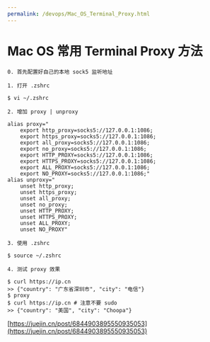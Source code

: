 ```yaml
---
permalink: /devops/Mac_OS_Terminal_Proxy.html
---
```


# Mac OS 常用 Terminal Proxy 方法
`0. 首先配置好自己的本地 sock5 监听地址`

`1. 打开 .zshrc`

```
$ vi ~/.zshrc 

```

`2. 增加 proxy | unproxy`

```
alias proxy="
    export http_proxy=socks5://127.0.0.1:1086;
    export https_proxy=socks5://127.0.0.1:1086;
    export all_proxy=socks5://127.0.0.1:1086;
    export no_proxy=socks5://127.0.0.1:1086;
    export HTTP_PROXY=socks5://127.0.0.1:1086;
    export HTTPS_PROXY=socks5://127.0.0.1:1086;
    export ALL_PROXY=socks5://127.0.0.1:1086;
    export NO_PROXY=socks5://127.0.0.1:1086;"
alias unproxy="
    unset http_proxy;
    unset https_proxy;
    unset all_proxy;
    unset no_proxy;
    unset HTTP_PROXY;
    unset HTTPS_PROXY;
    unset ALL_PROXY;
    unset NO_PROXY"

```

`3. 使用 .zshrc`

```
$ source ~/.zshrc 

```

`4. 测试 proxy 效果`

```
$ curl https://ip.cn
>> {"country": "广东省深圳市", "city": "电信"}
$ proxy
$ curl https://ip.cn # 注意不要 sudo
>> {"country": "美国", "city": "Choopa"}

```

 [https://juejin.cn/post/6844903895550935053](https://juejin.cn/post/6844903895550935053)
